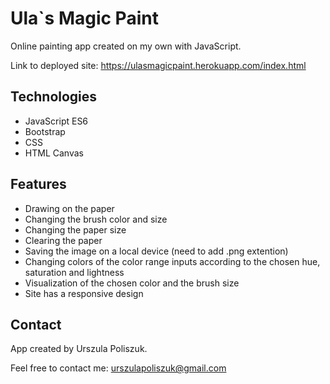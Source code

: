 # Ula`s Magic Paint
Online painting app created on my own with JavaScript.

Link to deployed site: https://ulasmagicpaint.herokuapp.com/index.html

## Technologies
* JavaScript ES6
* Bootstrap
* CSS
* HTML Canvas

## Features
* Drawing on the paper
* Changing the brush color and size
* Changing the paper size
* Clearing the paper
* Saving the image on a local device (need to add .png extention)
* Changing colors of the color range inputs according to the chosen hue, saturation and lightness
* Visualization of the chosen color and the brush size
* Site has a responsive design

## Contact
App created by Urszula Poliszuk.

Feel free to contact me: urszulapoliszuk@gmail.com

